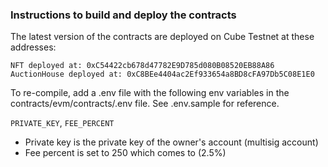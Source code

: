 ### Instructions to build and deploy the contracts

The latest version of the contracts are deployed on Cube Testnet at these addresses:
```
NFT deployed at: 0xC54422cb678d47782E9D785d080B08520EB88A86
AuctionHouse deployed at: 0xC8BEe4404ac2Ef933654a8BD8cFA97Db5C08E1E0
```

To re-compile, add a .env file with the following env variables in the contracts/evm/contracts/.env file. See .env.sample for reference.

``PRIVATE_KEY``, ``FEE_PERCENT`` 

- Private key is the private key of the owner's account (multisig account)
- Fee percent is set to 250 which comes to (2.5%)

